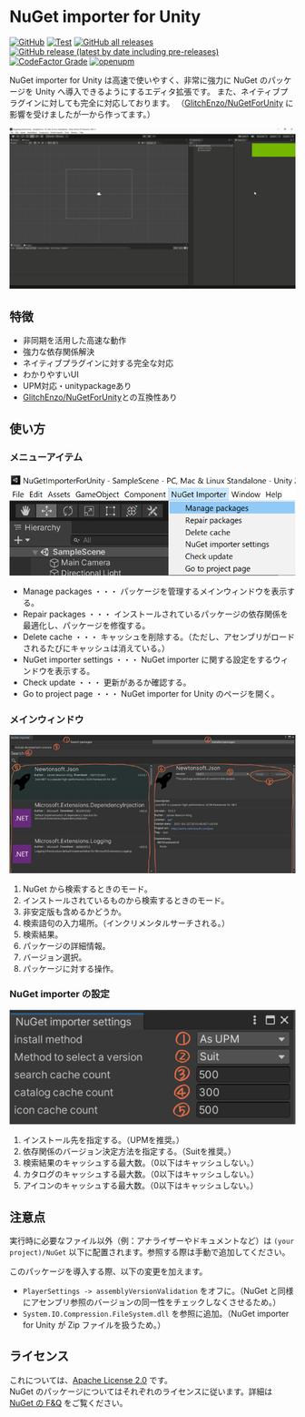 # NuGet importer for Unity
[![GitHub](https://img.shields.io/github/license/kumaS-nu/NuGet-importer-for-Unity)](https://github.com/kumaS-nu/NuGet-importer-for-Unity/blob/master/NuGetImporterForUnity/Packages/NuGet%20Importer/LICENSE.md)
[![Test](https://github.com/kumaS-nu/NuGet-importer-for-Unity/workflows/Test/badge.svg?branch=main&event=push)](https://github.com/kumaS-nu/NuGet-importer-for-Unity/actions)
[![GitHub all releases](https://img.shields.io/github/downloads/kumaS-nu/NuGet-importer-for-Unity/total)](https://github.com/kumaS-nu/NuGet-importer-for-Unity/releases)
[![GitHub release (latest by date including pre-releases)](https://img.shields.io/github/downloads-pre/kumaS-nu/NuGet-importer-for-Unity/latest/total)](https://github.com/kumaS-nu/NuGet-importer-for-Unity/releases)
[![CodeFactor Grade](https://img.shields.io/codefactor/grade/github/kumaS-nu/NuGet-importer-for-Unity)](https://www.codefactor.io/repository/github/kumaS-nu/NuGet-importer-for-Unity)
[![openupm](https://img.shields.io/npm/v/org.kumas.nuget-importer?label=openupm&registry_uri=https://package.openupm.com)](https://openupm.com/packages/org.kumas.nuget-importer/)

 NuGet importer for Unity は高速で使いやすく、非常に強力に NuGet のパッケージを Unity へ導入できるようにするエディタ拡張です。
また、ネイティブプラグインに対しても完全に対応しております。
（[GlitchEnzo/NuGetForUnity](https://github.com/GlitchEnzo/NuGetForUnity) に影響を受けましたが一から作ってます。）

![デモ](images/Demo.gif)

## 特徴

- 非同期を活用した高速な動作
- 強力な依存関係解決
- ネイティブプラグインに対する完全な対応
- わかりやすいUI
- UPM対応・unitypackageあり
- [GlitchEnzo/NuGetForUnity](https://github.com/GlitchEnzo/NuGetForUnity)との互換性あり

## 使い方

### メニューアイテム

![メニューアイテム](images/MenuItem.png)

- Manage packages ・・・ パッケージを管理するメインウィンドウを表示する。
- Repair packages ・・・ インストールされているパッケージの依存関係を最適化し、パッケージを修復する。
- Delete cache ・・・ キャッシュを削除する。（ただし、アセンブリがロードされるたびにキャッシュは消えている。）
- NuGet importer settings ・・・ NuGet importer に関する設定をするウィンドウを表示する。
- Check update ・・・ 更新があるか確認する。
- Go to project page ・・・ NuGet importer for Unity のページを開く。

### メインウィンドウ

![メインウィンドウ](images/MainWindow.png)

1. NuGet から検索するときのモード。
1. インストールされているものから検索するときのモード。
1. 非安定版も含めるかどうか。
1. 検索語句の入力場所。（インクリメンタルサーチされる。）
1. 検索結果。
1. パッケージの詳細情報。
1. バージョン選択。
1. パッケージに対する操作。


### NuGet importer の設定

![NuGet importer の設定](images/Settings.png)

1. インストール先を指定する。（UPMを推奨。）
1. 依存関係のバージョン決定方法を指定する。（Suitを推奨。）
1. 検索結果のキャッシュする最大数。（0以下はキャッシュしない。）
1. カタログのキャッシュする最大数。（0以下はキャッシュしない。）
1. アイコンのキャッシュする最大数。（0以下はキャッシュしない。）

## 注意点

実行時に必要なファイル以外（例：アナライザーやドキュメントなど）は `(your project)/NuGet` 以下に配置されます。参照する際は手動で追加してください。

このパッケージを導入する際、以下の変更を加えます。
- `PlayerSettings -> assemblyVersionValidation` をオフに。（NuGet と同様にアセンブリ参照のバージョンの同一性をチェックしなくさせるため。）
- `System.IO.Compression.FileSystem.dll` を参照に追加。（NuGet importer for Unity が Zip ファイルを扱うため。）

## ライセンス

これについては、[Apache License 2.0](../LICENSE.md) です。  
NuGet のパッケージについてはそれぞれのライセンスに従います。詳細は [NuGet の F&Q](https://docs.microsoft.com/ja-jp/nuget/nuget-org/nuget-org-faq#license-terms) をご覧ください。